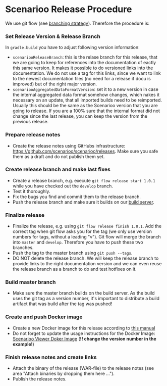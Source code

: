 # Scenarioo Release Procedure

We use git flow (see [branching strategy](Branching-strategy.md)). Therefore the procedure is:

### Set Release Version & Release Branch

In `gradle.build` you have to adjust following version information:

* `scenariooReleaseBranch`: this is the relase branch for this release, that we are going to keep for references into the documentation of eactly this same version. It makes it possible to do versioned links into the documentation. We do not use a tag for this links, since we want to link to the newest documentation files (no need for a release if docu is improved) but of the right major version.
* `scenariooAggregatedDataFormatVersion`: set it to a new version in case the internal aggregated data format somehow changes, which nakes it necessary on an update, that all imported builds need to be reimported. Usually this should be the same as the Scenarioo version that you are going to release. If you are a 100% sure that the internal format did not change since the last release, you can keep the version from the previous release.

### Prepare release notes

* Create the release notes using GitHubs infrastructure: https://github.com/scenarioo/scenarioo/releases. Make sure you safe them as a draft and do not publish them yet.

### Create release branch and make last fixes

* Create a release branch, e.g. execute `git flow release start 1.0.1` while you have checked out the `develop` branch.
* Test it thoroughly.
* Fix the bugs you find and commit them to the release branch.
* Push the release branch and make sure it builds on our [build server](Build-Server).

### Finalize release
* Finalize the release, e.g. using `git flow release finish 1.0.1`. Add the correct tag when git flow asks you for the tag (we only use version numbers for tags, without a leading "v"). Git flow will merge the branch into `master` and `develop`. Therefore you have to push these two branches.
* Push the tag to the master branch using `git push --tags`.
* DO NOT delete the release branch. We will keep the release branch to provide links to the right documentation version and we can even reuse the release branch as a branch to do and test hotfixes on it.

### Build master branch

* Make sure the master branch builds on the build server. As the build uses the git tag as a version number,
 it's important to distribute a build artifact that was build after the tag was pushed!

### Create and push Docker image

* Create a new Docker image for this release according to [this manual](Building-the-Docker-Image)
* Do not forget to update the usage instructions for the Docker Image:     
    [Scenarioo Viewer Doker Image](../setup/Scenarioo-Viewer-Docker-Image.md) 
    (**!! change the version number in the example!**)

### Finish release notes and create links
* Attach the binary of the release (WAR-file) to the release notes (see area "Attach binaries by dropping them here ...").
* Publish the release notes.
